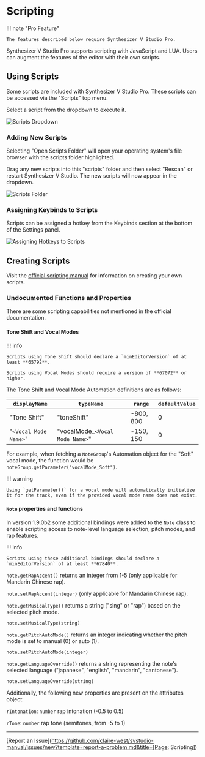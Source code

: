 # Scripting

!!! note "Pro Feature"

    The features described below require Synthesizer V Studio Pro.

Synthesizer V Studio Pro supports scripting with JavaScript and LUA. Users can augment the features of the editor with their own scripts.

## Using Scripts

Some scripts are included with Synthesizer V Studio Pro. These scripts can be accessed via the "Scripts" top menu.

Select a script from the dropdown to execute it.

![Scripts Dropdown](../img/advanced/scripts.png)

### Adding New Scripts

Selecting "Open Scripts Folder" will open your operating system's file browser with the scripts folder highlighted.

Drag any new scripts into this "scripts" folder and then select "Rescan" or restart Synthesizer V Studio. The new scripts will now appear in the dropdown.

![Scripts Folder](../img/advanced/scripts-open-folder.png)

### Assigning Keybinds to Scripts

Scripts can be assigned a hotkey from the Keybinds section at the bottom of the Settings panel.

![Assigning Hotkeys to Scripts](../img/advanced/scripts-keybind.png)

## Creating Scripts

Visit the [official scripting manual](https://resource.dreamtonics.com/scripting/) for information on creating your own scripts.

### Undocumented Functions and Properties

There are some scripting capabilities not mentioned in the official documentation.

#### Tone Shift and Vocal Modes

!!! info

    Scripts using Tone Shift should declare a `minEditorVersion` of at least **65792**.

    Scripts using Vocal Modes should require a version of **67072** or higher.

The Tone Shift and Vocal Mode Automation definitions are as follows:

|`displayName`|`typeName`|`range`|`defaultValue`|
|---|---|---|---|
|"Tone Shift"|"toneShift"|-800, 800|0|
|"`<Vocal Mode Name>`"|"vocalMode_`<Vocal Mode Name>`"|-150, 150|0|

For example, when fetching a `NoteGroup`'s Automation object for the "Soft" vocal mode, the function would be `noteGroup.getParameter("vocalMode_Soft")`.

!!! warning

    Using `getParameter()` for a vocal mode will automatically initialize it for the track, even if the provided vocal mode name does not exist.

#### `Note` properties and functions

In version 1.9.0b2 some additional bindings were added to the `Note` class to enable scripting access to note-level language selection, pitch modes, and rap features.

!!! info

    Scripts using these additional bindings should declare a `minEditorVersion` of at least **67840**.

`note.getRapAccent()` returns an integer from 1-5 (only applicable for Mandarin Chinese rap).

`note.setRapAccent(integer)` (only applicable for Mandarin Chinese rap).

`note.getMusicalType()` returns a string ("sing" or "rap") based on the selected pitch mode.

`note.setMusicalType(string)`

`note.getPitchAutoMode()` returns an integer indicating whether the pitch mode is set to manual (0) or auto (1).

`note.setPitchAutoMode(integer)`

`note.getLanguageOverride()` returns a string representing the note's selected language ("japanese", "english", "mandarin", "cantonese").

`note.setLanguageOverride(string)`


Additionally, the following new properties are present on the attributes object:

`rIntonation`: `number` rap intonation (-0.5 to 0.5)

`rTone`: `number` rap tone (semitones, from -5 to 1)

---

[Report an Issue](https://github.com/claire-west/svstudio-manual/issues/new?template=report-a-problem.md&title=[Page: Scripting])